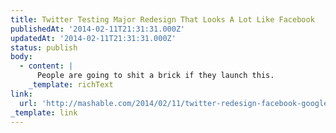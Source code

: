 ```yaml
---
title: Twitter Testing Major Redesign That Looks A Lot Like Facebook
publishedAt: '2014-02-11T21:31:31.000Z'
updatedAt: '2014-02-11T21:31:31.000Z'
status: publish
body:
  - content: |
      People are going to shit a brick if they launch this.
    _template: richText
link:
  url: 'http://mashable.com/2014/02/11/twitter-redesign-facebook-google/'
_template: link
---
```


